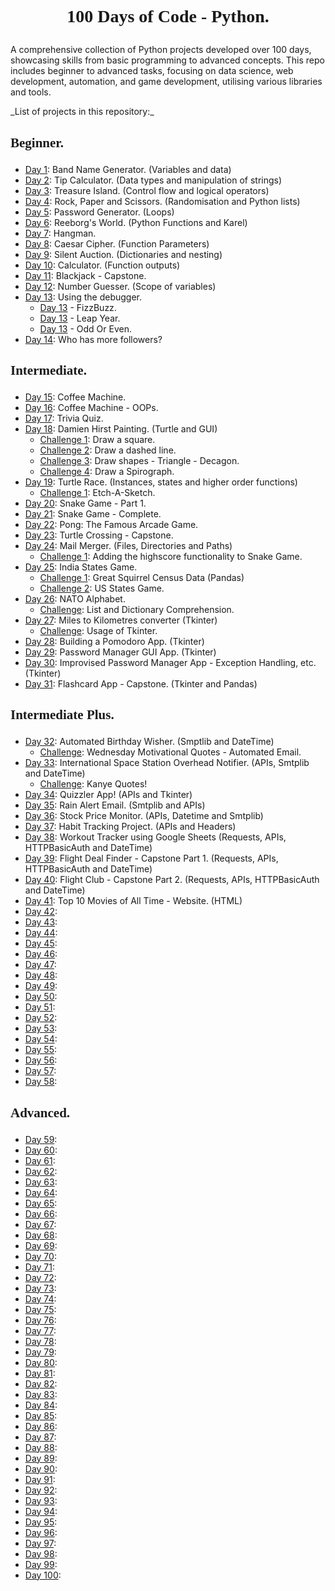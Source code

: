 # <p align="center" style="font-family: 'Palatino Linotype'; font-weight: bold">100 Days of Code - Python.</p>

<p>A comprehensive collection of Python projects developed over 100 days, showcasing skills from basic programming to 
advanced concepts. This repo includes beginner to advanced tasks, focusing on data science, web development, automation,
and game development, utilising various libraries and tools.</p>

<p> _List of projects in this repository:_</p>

## <p style="font-family: 'Bradley Hand ITC';">Beginner.</p>
* [Day 1](Day1/Day1.py): Band Name Generator. (Variables and data)
* [Day 2](Day2/Day2.py): Tip Calculator. (Data types and manipulation of strings)
* [Day 3](Day3/Day3.py): Treasure Island. (Control flow and logical operators)
* [Day 4](Day4/Day4.py): Rock, Paper and Scissors. (Randomisation and Python lists)
* [Day 5](Day5/Day5.py): Password Generator. (Loops)
* [Day 6](Day6/Day6.py): Reeborg's World. (Python Functions and Karel)
* [Day 7](Day7/Day7.py): Hangman.
* [Day 8](Day8/Day8.py): Caesar Cipher. (Function Parameters)
* [Day 9](Day9/Day9.py): Silent Auction. (Dictionaries and nesting)
* [Day 10](Day10/Day10.py): Calculator. (Function outputs)
* [Day 11](Day11/Day11.py): Blackjack - Capstone.
* [Day 12](Day12/Day12.py): Number Guesser. (Scope of variables)
* [Day 13](Day13): Using the debugger.
  * [Day 13](Day13/Day13_Debugging_FizzBuzz.py) - FizzBuzz.
  * [Day 13](Day13/Day13_Debugging_LeapYear.py) - Leap Year.
  * [Day 13](Day13/Day13_Debugging_OddOrEven.py) - Odd Or Even.
* [Day 14](Day14/Day14.py): Who has more followers?

## <p style="font-family: 'Bradley Hand ITC';">Intermediate.</p>
* [Day 15](Day15/Day15.py): Coffee Machine.
* [Day 16](Day16/Day16.py): Coffee Machine - OOPs.
* [Day 17](Day17/Day17.py): Trivia Quiz.
* [Day 18](Day18/Day18.py): Damien Hirst Painting. (Turtle and GUI)
  * [Challenge 1](Day18/Day18Challenges.py): Draw a square.
  * [Challenge 2](Day18/Day18Challenges.py): Draw a dashed line.
  * [Challenge 3](Day18/Day18Challenges.py): Draw shapes - Triangle - Decagon.
  * [Challenge 4](Day18/Day18Challenges.py): Draw a Spirograph.
* [Day 19](Day19/Day19.py): Turtle Race. (Instances, states and higher order functions)
  * [Challenge 1](Day19/Day19Challenges.py): Etch-A-Sketch.
* [Day 20](Day20/Day20.py): Snake Game - Part 1.
* [Day 21](Day21/Day21.py): Snake Game - Complete.
* [Day 22](Day22/Day22.py): Pong: The Famous Arcade Game.
* [Day 23](Day23/Day23.py): Turtle Crossing - Capstone.
* [Day 24](Day24/Day24.py): Mail Merger. (Files, Directories and Paths)
  * [Challenge 1](Day24/Day24ImprovedSnakeGame/Day24Challenge.py): Adding the highscore functionality to Snake Game.
* [Day 25](Day25/Day25.py): India States Game.
  * [Challenge 1](Day25/Day25Challenge/Day25Challenge.ipynb): Great Squirrel Census Data (Pandas)
  * [Challenge 2](Day25/USStatesGame/Day25Challenge2.py): US States Game.
* [Day 26](Day26/Day26.py): NATO Alphabet.
  * [Challenge](Day26/Day26Challenge/Day26Challenge.py): List and Dictionary Comprehension.
* [Day 27](Day27/Day27.py): Miles to Kilometres converter (Tkinter)
  * [Challenge](Day27/Day27Challenges.py): Usage of Tkinter.
* [Day 28](Day28/Day28.py): Building a Pomodoro App. (Tkinter)
* [Day 29](Day29/Day29.py): Password Manager GUI App. (Tkinter)
* [Day 30](Day30/Day30.py): Improvised Password Manager App - Exception Handling, etc. (Tkinter)
* [Day 31](Day31/Day31.py): Flashcard App - Capstone. (Tkinter and Pandas)

## <p style="font-family: 'Bradley Hand ITC';">Intermediate Plus.</p>
* [Day 32](Day32/Day32.py): Automated Birthday Wisher. (Smptlib and DateTime)
  * [Challenge](Day32/Day32Challenges/Day32Challenge.py): Wednesday Motivational Quotes - Automated Email.
* [Day 33](Day33/Day33.py): International Space Station Overhead Notifier. (APIs, Smtplib and DateTime)
  * [Challenge](Day33/Day33Challenge/Day33Challenge.py): Kanye Quotes!
* [Day 34](Day34/Day34.py): Quizzler App! (APIs and Tkinter)
* [Day 35](Day35/Day35.py): Rain Alert Email. (Smtplib and APIs)
* [Day 36](Day36/Day36.py): Stock Price Monitor. (APIs, Datetime and Smtplib)
* [Day 37](Day37/Day37.py): Habit Tracking Project. (APIs and Headers)
* [Day 38](Day38/Day38.py): Workout Tracker using Google Sheets (Requests, APIs, HTTPBasicAuth and DateTime)
* [Day 39](Day39/Day39.py): Flight Deal Finder - Capstone Part 1. (Requests, APIs, HTTPBasicAuth and DateTime)
* [Day 40](Day40/Day40.py): Flight Club - Capstone Part 2. (Requests, APIs, HTTPBasicAuth and DateTime)
* [Day 41](Day41/Day41.py): Top 10 Movies of All Time - Website. (HTML)
* [Day 42](Day42/Day42.py): 
* [Day 43](Day43/Day43.py): 
* [Day 44](Day44/Day44.py): 
* [Day 45](Day45/Day45.py): 
* [Day 46](Day46/Day46.py): 
* [Day 47](Day47/Day47.py): 
* [Day 48](Day48/Day48.py): 
* [Day 49](Day49/Day49.py): 
* [Day 50](Day50/Day50.py): 
* [Day 51](Day51/Day51.py): 
* [Day 52](Day52/Day52.py): 
* [Day 53](Day53/Day53.py): 
* [Day 54](Day54/Day54.py): 
* [Day 55](Day55/Day55.py): 
* [Day 56](Day56/Day56.py): 
* [Day 57](Day57/Day57.py): 
* [Day 58](Day58/Day58.py): 

## <p style="font-family: 'Bradley Hand ITC';">Advanced.</p>
* [Day 59](Day59/Day59.py): 
* [Day 60](Day60/Day60.py): 
* [Day 61](Day61/Day61.py): 
* [Day 62](Day62/Day62.py): 
* [Day 63](Day63/Day63.py): 
* [Day 64](Day64/Day64.py): 
* [Day 65](Day65/Day65.py): 
* [Day 66](Day66/Day66.py): 
* [Day 67](Day67/Day67.py): 
* [Day 68](Day68/Day68.py): 
* [Day 69](Day69/Day69.py): 
* [Day 70](Day70/Day70.py): 
* [Day 71](Day71/Day71.py): 
* [Day 72](Day72/Day72.py): 
* [Day 73](Day73/Day73.py): 
* [Day 74](Day74/Day74.py): 
* [Day 75](Day75/Day75.py): 
* [Day 76](Day76/Day76.py): 
* [Day 77](Day77/Day77.py): 
* [Day 78](Day78/Day78.py): 
* [Day 79](Day79/Day79.py): 
* [Day 80](Day80/Day80.py): 
* [Day 81](Day81/Day81.py): 
* [Day 82](Day82/Day82.py): 
* [Day 83](Day83/Day83.py): 
* [Day 84](Day84/Day84.py): 
* [Day 85](Day85/Day85.py): 
* [Day 86](Day86/Day86.py): 
* [Day 87](Day87/Day87.py): 
* [Day 88](Day88/Day88.py): 
* [Day 89](Day89/Day89.py): 
* [Day 90](Day90/Day90.py): 
* [Day 91](Day91/Day91.py): 
* [Day 92](Day92/Day92.py): 
* [Day 93](Day93/Day93.py): 
* [Day 94](Day94/Day94.py): 
* [Day 95](Day95/Day95.py): 
* [Day 96](Day96/Day96.py): 
* [Day 97](Day97/Day97.py): 
* [Day 98](Day98/Day98.py): 
* [Day 99](Day99/Day99.py): 
* [Day 100](Day100/Day100.py):
